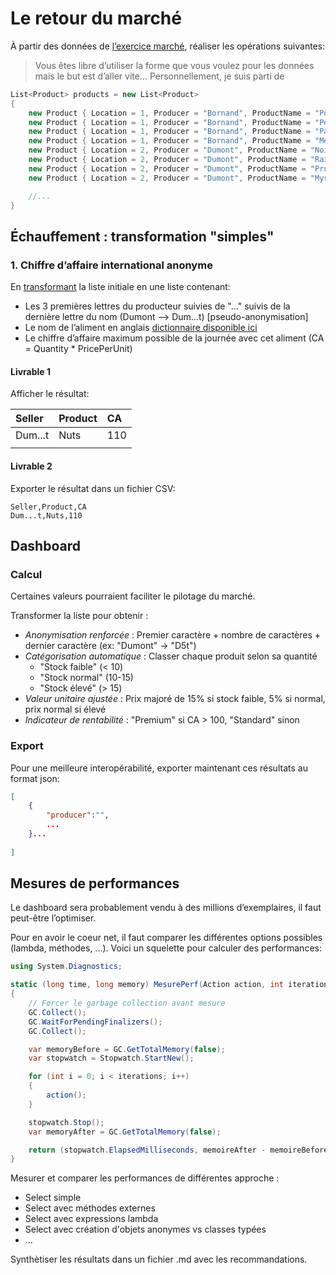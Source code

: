 # Le retour du marché
À partir des données de [l’exercice marché](../marché/), réaliser les opérations suivantes:

> Vous êtes libre d’utiliser la forme que vous voulez pour les données mais le but est d’aller vite... Personnellement, je suis parti de
```csharp
List<Product> products = new List<Product>
{
    new Product { Location = 1, Producer = "Bornand", ProductName = "Pommes", Quantity = 20,Unit = "kg", PricePerUnit = 5.50 },
    new Product { Location = 1, Producer = "Bornand", ProductName = "Poires", Quantity = 16,Unit = "kg", PricePerUnit = 5.50 },
    new Product { Location = 1, Producer = "Bornand", ProductName = "Pastèques", Quantity = 14,Unit = "pièce", PricePerUnit = 5.50 },
    new Product { Location = 1, Producer = "Bornand", ProductName = "Melons", Quantity = 5,Unit = "kg", PricePerUnit = 5.50 },
    new Product { Location = 2, Producer = "Dumont", ProductName = "Noix", Quantity = 20,Unit = "sac", PricePerUnit = 5.50 },
    new Product { Location = 2, Producer = "Dumont", ProductName = "Raisin", Quantity = 6,Unit = "kg", PricePerUnit = 5.50 },
    new Product { Location = 2, Producer = "Dumont", ProductName = "Pruneaux", Quantity = 13,Unit = "kg", PricePerUnit = 5.50 },
    new Product { Location = 2, Producer = "Dumont", ProductName = "Myrtilles", Quantity = 12,Unit = "kg", PricePerUnit = 5.50 },

    //...
}
```
## Échauffement : transformation "simples"

### 1. Chiffre d’affaire international anonyme
En [transformant](../../supports/source/03-MapReduce.md#je-ne-veux-pas-transformer-je-veux-juste-sélectionner) la liste initiale en une liste contenant:

- Les 3 premières lettres du producteur suivies de "..." suivis de la dernière lettre du nom (Dumont --> Dum...t) [pseudo-anonymisation]
- Le nom de l’aliment en anglais [dictionnaire disponible ici](./i18n.cs)
- Le chiffre d’affaire maximum possible de la journée avec cet aliment (CA = Quantity * PricePerUnit)

#### Livrable 1
Afficher le résultat:

| Seller  | Product | CA  |
| :------ | :------ | :-- |
| Dum...t | Nuts    | 110 |
|         |         |     |

#### Livrable 2
Exporter le résultat dans un fichier CSV:

```csv
Seller,Product,CA
Dum...t,Nuts,110
```

## Dashboard

### Calcul
Certaines valeurs pourraient faciliter le pilotage du marché.

Transformer la liste pour obtenir :
- *Anonymisation renforcée* : Premier caractère + nombre de caractères + dernier caractère (ex: "Dumont" → "D5t")
- *Catégorisation automatique* : Classer chaque produit selon sa quantité
  - "Stock faible" (< 10)
  - "Stock normal" (10-15) 
  - "Stock élevé" (> 15)
- *Valeur unitaire ajustée* : Prix majoré de 15% si stock faible, 5% si normal, prix normal si élevé
- *Indicateur de rentabilité* : "Premium" si CA > 100, "Standard" sinon

### Export
Pour une meilleure interopérabilité, exporter maintenant ces résultats au format json:

``` json
[
	{
		"producer":"",
		...
	}...
	
]
```

## Mesures de performances

Le dashboard sera probablement vendu à des millions d’exemplaires, il faut peut-être l’optimiser.

Pour en avoir le coeur net, il faut comparer les différentes options possibles (lambda, méthodes, ...). Voici un squelette pour calculer des performances:

``` csharp
using System.Diagnostics;

static (long time, long memory) MesurePerf(Action action, int iterations = 1000)
{
    // Forcer le garbage collection avant mesure
    GC.Collect();
    GC.WaitForPendingFinalizers();
    GC.Collect();

    var memoryBefore = GC.GetTotalMemory(false);
    var stopwatch = Stopwatch.StartNew();

    for (int i = 0; i < iterations; i++)
    {
        action();
    }

    stopwatch.Stop();
    var memoryAfter = GC.GetTotalMemory(false);

    return (stopwatch.ElapsedMilliseconds, memoireAfter - memoireBefore);
}
```

Mesurer et comparer les performances de différentes approche :
- Select simple
- Select avec méthodes externes
- Select avec expressions lambda
- Select avec création d'objets anonymes vs classes typées
- ...

Synthètiser les résultats dans un fichier .md avec les recommandations.

